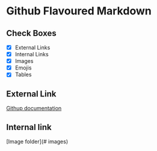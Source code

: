 # Github Flavoured Markdown
## Check Boxes
- [x] External Links
- [x] Internal Links
- [x] Images 
- [x] Emojis
- [x] Tables
## External Link 
[Githup documentation](https://help.github.com/en)
## Internal link
[Image folder](# images)
